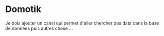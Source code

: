 # Domotik
Je dois ajouter un canal qui permet d'aller chercher des data dans la base de données puis autres chose ...
